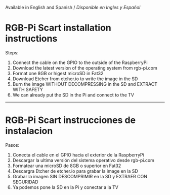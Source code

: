 Available in English and Spanish / *Disponible en Ingles y Español*
# RGB-Pi Scart installation instructions

Steps:
1. Connect the cable on the GPIO to the outside of the RaspberryPi
2. Download the latest version of the operating system from rgb-pi.com
3. Format one 8GB or higest microSD in Fat32
4. Download Etcher from etcher.io to write the image in the SD
5. Burn the image WITHOUT DECOMPRESSING in the SD and EXTRACT WITH SAFETY
6. We can already put the SD in the Pi and connect to the TV

---------------------------------------------------------------------------------------------------------

# RGB-Pi Scart instrucciones de instalacion

Pasos:
1. Conecta el cable en el GPIO hacia el exterior de la RaspberryPi
2. Descargar la ultima versión del sistema operativo desde rgb-pi.com
3. Formatear una microSD de 8GB o superior en Fat32
4. Descargra Etcher de etcher.io para grabar la image en la SD
5. Grabar la imagen SIN DESCOMPRIMIR en la SD y EXTRAER CON SEGURIDAD
6. Ya podemos pone la SD en la Pi y conectar a la TV
